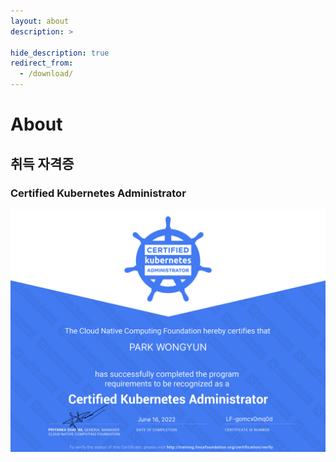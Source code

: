 ```yaml
---
layout: about
description: >
  
hide_description: true
redirect_from:
  - /download/
---
```


# About

<!--author-->

## 취득 자격증

### Certified Kubernetes Administrator
![cka](/assets/img/blog/cka.PNG)
